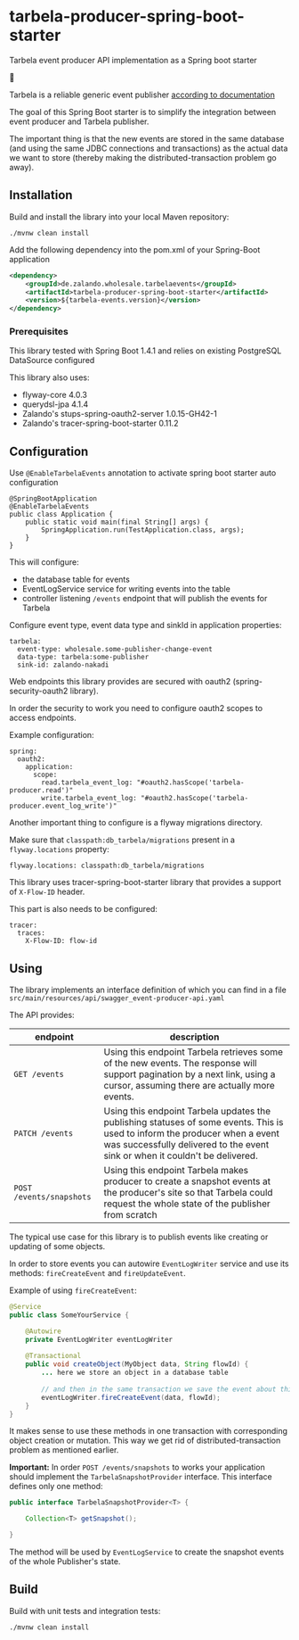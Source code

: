 # tarbela-producer-spring-boot-starter
Tarbela event producer API implementation as a Spring boot starter 

:rocket:

Tarbela is a reliable generic event publisher [according to documentation](https://libraries.io/github/zalando-incubator/tarbela)

The goal of this Spring Boot starter is to simplify the integration between event producer and Tarbela publisher.

The important thing is that the new events are stored in the same database (and using the same JDBC connections and transactions) as the actual data we want to store (thereby making the distributed-transaction problem go away).


## Installation

Build and install the library into your local Maven repository:

    ./mvnw clean install

Add the following dependency into the pom.xml of your Spring-Boot application

```xml
<dependency>
    <groupId>de.zalando.wholesale.tarbelaevents</groupId>
    <artifactId>tarbela-producer-spring-boot-starter</artifactId>
    <version>${tarbela-events.version}</version>
</dependency>
```

### Prerequisites

This library tested with Spring Boot 1.4.1 and relies on existing PostgreSQL DataSource configured

This library also uses:

* flyway-core 4.0.3
* querydsl-jpa 4.1.4
* Zalando's stups-spring-oauth2-server 1.0.15-GH42-1
* Zalando's tracer-spring-boot-starter 0.11.2

## Configuration

Use `@EnableTarbelaEvents` annotation to activate spring boot starter auto configuration

```
@SpringBootApplication
@EnableTarbelaEvents
public class Application {
    public static void main(final String[] args) {
        SpringApplication.run(TestApplication.class, args);
    }
}
```

This will configure: 

* the database table for events 
* EventLogService service for writing events into the table 
* controller listening `/events` endpoint that will publish the events for Tarbela

Configure event type, event data type and sinkId in application properties:

    tarbela:
      event-type: wholesale.some-publisher-change-event
      data-type: tarbela:some-publisher
      sink-id: zalando-nakadi

Web endpoints this library provides are secured with oauth2 (spring-security-oauth2 library).

In order the security to work you need to configure oauth2 scopes to access endpoints.

Example configuration:

    spring:
      oauth2:
        application:
          scope:
            read.tarbela_event_log: "#oauth2.hasScope('tarbela-producer.read')"
            write.tarbela_event_log: "#oauth2.hasScope('tarbela-producer.event_log_write')"

Another important thing to configure is a flyway migrations directory.

Make sure that `classpath:db_tarbela/migrations` present in a `flyway.locations` property:

    flyway.locations: classpath:db_tarbela/migrations

This library uses tracer-spring-boot-starter library that provides a support of `X-Flow-ID` header.

This part is also needs to be configured:

    tracer:
      traces:
        X-Flow-ID: flow-id


## Using 

The library implements an interface definition of which you can find in a file `src/main/resources/api/swagger_event-producer-api.yaml`

The API provides:
 
endpoint | description
-------- | -----------
`GET /events` | Using this endpoint Tarbela retrieves some of the new events. The response will support pagination by a next link, using a cursor, assuming there are actually more events.
`PATCH /events` | Using this endpoint Tarbela updates the publishing statuses of some events. This is used to inform the producer when a event was successfully delivered to the event sink or when it couldn't be delivered.
`POST /events/snapshots` | Using this endpoint Tarbela makes producer to create a snapshot events at the producer's site so that Tarbela could request the whole state of the publisher from scratch

The typical use case for this library is to publish events like creating or updating of some objects.

In order to store events you can autowire `EventLogWriter` service and use its methods: `fireCreateEvent` and `fireUpdateEvent`.

Example of using `fireCreateEvent`:

```java
@Service
public class SomeYourService {

    @Autowire
    private EventLogWriter eventLogWriter 
    
    @Transactional
    public void createObject(MyObject data, String flowId) {
        ... here we store an object in a database table
       
        // and then in the same transaction we save the event about this object creation
        eventLogWriter.fireCreateEvent(data, flowId);
    }
}
```

It makes sense to use these methods in one transaction with corresponding object creation or mutation. This way we get rid of distributed-transaction problem as mentioned earlier.

**Important:** In order `POST /events/snapshots` to works your application should implement the `TarbelaSnapshotProvider` interface.
This interface defines only one method:


```java
public interface TarbelaSnapshotProvider<T> {

    Collection<T> getSnapshot();

}
```

The method will be used by `EventLogService` to create the snapshot events of the whole Publisher's state.

## Build

Build with unit tests and integration tests:

    ./mvnw clean install